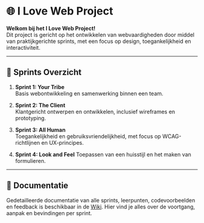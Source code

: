# 🌐 I Love Web Project

**Welkom bij het I Love Web Project!**  
Dit project is gericht op het ontwikkelen van webvaardigheden door middel van praktijkgerichte sprints, met een focus op design, toegankelijkheid en interactiviteit.

---

## 🏃 Sprints Overzicht

1. **Sprint 1: Your Tribe**  
   Basis webontwikkeling en samenwerking binnen een team.

2. **Sprint 2: The Client**  
   Klantgericht ontwerpen en ontwikkelen, inclusief wireframes en prototyping.

3. **Sprint 3: All Human**  
   Toegankelijkheid en gebruiksvriendelijkheid, met focus op WCAG-richtlijnen en UX-principes.

4. **Sprint 4: Look and Feel**
   Toepassen van een huisstijl en het maken van formulieren.
---

## 📂 Documentatie

Gedetailleerde documentatie van alle sprints, leerpunten, codevoorbeelden en feedback is beschikbaar in de [Wiki](https://github.com/Saif8599/i-love-web/wiki). Hier vind je alles over de voortgang, aanpak en bevindingen per sprint.

